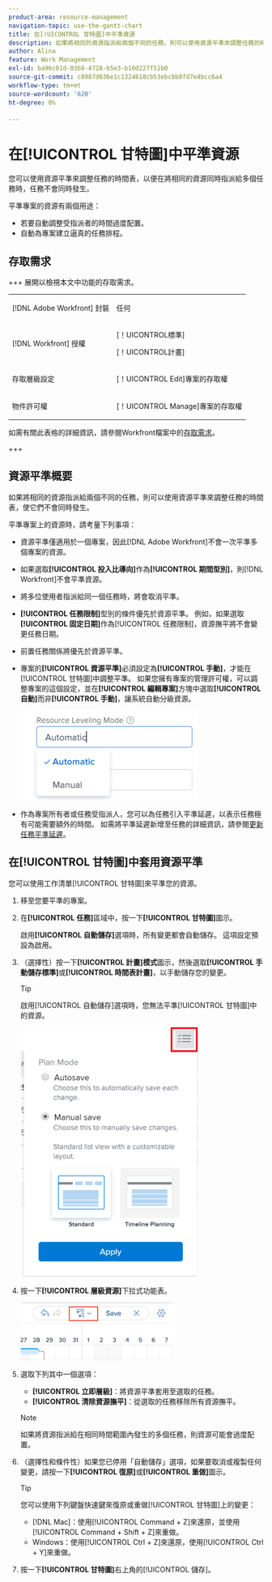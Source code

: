 ```yaml
---
product-area: resource-management
navigation-topic: use-the-gantt-chart
title: 在[!UICONTROL 甘特圖]中平準資源
description: 如果將相同的資源指派給兩個不同的任務，則可以使用資源平準來調整任務的時間表，使它們不會同時發生。 本文提供如何在甘特圖中平準資源的相關資訊。
author: Alina
feature: Work Management
exl-id: ba96c01d-03b8-4728-b5e3-b10d227f51b0
source-git-commit: c8987d036e1c1324618cb53ebcbb8fd7e4bcc6a4
workflow-type: tm+mt
source-wordcount: '620'
ht-degree: 0%

---
```


# 在[!UICONTROL 甘特圖]中平準資源

<!--Audited: 08/2025-->

您可以使用資源平準來調整任務的時間表，以便在將相同的資源同時指派給多個任務時，任務不會同時發生。

平準專案的資源有兩個用途：

* 若要自動調整受指派者的時間過度配置。
* 自動為專案建立逼真的任務排程。

## 存取需求

+++ 展開以檢視本文中功能的存取需求。 

<table style="table-layout:auto"> 
 <col> 
 <col> 
 <tbody> 
  <tr> 
   <td role="rowheader">[!DNL Adobe Workfront] 封裝</td> 
   <td> <p>任何</p> </td> 
  </tr> 
  <tr> 
   <td role="rowheader">[!DNL Workfront] 授權</td> 
   <td> <p>[！UICONTROL標準]</p>
   <p>[！UICONTROL計畫]</p> </td> 
  </tr> 
  <tr> 
   <td role="rowheader">存取層級設定</td> 
   <td> <p>[！UICONTROL Edit]專案的存取權</p></td>
</tr> 
  <tr> 
   <td role="rowheader">物件許可權</td> 
   <td> <p>[！UICONTROL Manage]專案的存取權</p>
</td> 
  </tr> 
 </tbody> 
</table>

如需有關此表格的詳細資訊，請參閱Workfront檔案中的[存取需求](/help/quicksilver/administration-and-setup/add-users/access-levels-and-object-permissions/access-level-requirements-in-documentation.md)。

+++
<!--Old:

<table style="table-layout:auto"> 
 <col> 
 <col> 
 <tbody> 
  <tr> 
   <td role="rowheader">[!DNL Adobe Workfront] plan*</td> 
   <td> <p>Any </p> </td> 
  </tr> 
  <tr> 
   <td role="rowheader">[!DNL Workfront] license*</td> 
   <td> <p>[!UICONTROL Plan] </p> </td> 
  </tr> 
  <tr> 
   <td role="rowheader">Access level configurations*</td> 
   <td> <p>[!UICONTROL Edit] access to Projects</p> <p><b>NOTE</b>

If you still don't have access, ask your [!DNL Workfront] administrator if they set additional restrictions in your access level. For information on how a [!DNL Workfront] administrator can modify your access level, see <a href="../../../administration-and-setup/add-users/configure-and-grant-access/create-modify-access-levels.md" class="MCXref xref">Create or modify custom access levels</a>.</p> </td>
</tr> 
  <tr> 
   <td role="rowheader">Object permissions</td> 
   <td> <p>[!UICONTROL Manage] access to the project</p> <p>For information on requesting additional access, see <a href="../../../workfront-basics/grant-and-request-access-to-objects/request-access.md" class="MCXref xref">Request access to objects </a>.</p> </td> 
  </tr> 
 </tbody> 
</table> -->

## 資源平準概要

如果將相同的資源指派給兩個不同的任務，則可以使用資源平準來調整任務的時間表，使它們不會同時發生。

平準專案上的資源時，請考量下列事項：

* 資源平準僅適用於一個專案，因此[!DNL Adobe Workfront]不會一次平準多個專案的資源。
* 如果選取&#x200B;**[!UICONTROL 投入比導向]**&#x200B;作為&#x200B;**[!UICONTROL 期間型別]**，則[!DNL Workfront]不會平準資源。
* 將多位使用者指派給同一個任務時，將會取消平準。
* **[!UICONTROL 任務限制]**&#x200B;型別的條件優先於資源平準。 例如，如果選取&#x200B;**[!UICONTROL 固定日期]**&#x200B;作為[!UICONTROL 任務限制]，資源撫平將不會變更任務日期。
* 前置任務關係將優先於資源平準。
* 專案的&#x200B;**[!UICONTROL 資源平準]**&#x200B;必須設定為&#x200B;**[!UICONTROL 手動]**，才能在[!UICONTROL 甘特圖]中調整平準。 如果您擁有專案的管理許可權，可以調整專案的這個設定，並在&#x200B;**[!UICONTROL 編輯專案]**&#x200B;方塊中選取&#x200B;**[!UICONTROL 自動]**&#x200B;而非&#x200B;**[!UICONTROL 手動]**，讓系統自動分級資源。

  ![資源平準模式](assets/resource-leveling-mode-350x177.png)

* 作為專案所有者或任務受指派人，您可以為任務引入平準延遲，以表示任務極有可能需要額外的時間。 如需將平準延遲新增至任務的詳細資訊，請參閱[更新任務平準延遲](../../../manage-work/tasks/task-information/task-leveling-delay.md)。

## 在[!UICONTROL 甘特圖]中套用資源平準

您可以使用工作清單[!UICONTROL 甘特圖]來平準您的資源。

1. 移至您要平準的專案。
1. 在&#x200B;**[!UICONTROL 任務]**&#x200B;區域中，按一下&#x200B;**[!UICONTROL 甘特圖]**&#x200B;圖示。

   啟用&#x200B;**[!UICONTROL 自動儲存]**&#x200B;選項時，所有變更都會自動儲存。 這項設定預設為啟用。

1. （選擇性）按一下&#x200B;**[!UICONTROL 計畫]模式**&#x200B;圖示，然後選取&#x200B;**[!UICONTROL 手動儲存標準]**&#x200B;或&#x200B;**[!UICONTROL 時間表計畫]**，以手動儲存您的變更。

   >[!TIP]
   >
   >啟用[!UICONTROL 自動儲存]選項時，您無法平準[!UICONTROL 甘特圖]中的資源。

   ![已啟用手動設定](assets/manual-standard-setting-enabled-quicksilver-task-list-350x493.png)

1. 按一下&#x200B;**[!UICONTROL 層級資源]**&#x200B;下拉式功能表。

   ![Level_resources.png](assets/level-resouces.png)

1. 選取下列其中一個選項：

   * **[!UICONTROL 立即層級]**：將資源平準套用至選取的任務。
   * **[!UICONTROL 清除資源撫平]**：從選取的任務移除所有資源撫平。

   >[!NOTE]
   >
   >如果將資源指派給在相同時間範圍內發生的多個任務，則資源可能會過度配置。

1. （選擇性和條件性）如果您已停用「自動儲存」選項，如果要取消或複製任何變更，請按一下&#x200B;**[!UICONTROL 復原]**&#x200B;或&#x200B;**[!UICONTROL 重做]**&#x200B;圖示。

   >[!TIP]
   >
   >您可以使用下列鍵盤快速鍵來復原或重做[!UICONTROL 甘特圖]上的變更：
   >
   >* [!DNL Mac]：使用[!UICONTROL Command + Z]來還原，並使用[!UICONTROL Command + Shift + Z]來重做。
   >* Windows：使用[!UICONTROL Ctrl + Z]來還原，使用[!UICONTROL Ctrl + Y]來重做。


1. 按一下&#x200B;**[!UICONTROL 甘特圖]**&#x200B;右上角的[!UICONTROL 儲存]。

<!--
<div data-mc-conditions="QuicksilverOrClassic.Draft mode">
<h2>Overview of Leveling Delay</h2>
<p data-mc-conditions="QuicksilverOrClassic.Draft mode">(NOTE: moved to its own article: /Content/Manage work/Tasks/Task information/task-leveling-delay.htm) </p>
<p>At times, there might be conflicts between task schedules on a project. You can level resources or address resource conflicts by rescheduling resources and tasks so that all tasks can be completed within a realistic schedule. </p>
<p>As the project manager, or the task assignee, you can also add a Leveling Delay on individual tasks to account for any resource or scheduling conflicts. In other words, a task might be scheduled with a delay to ensure that when Adobe Workfront levels the tasks a more realistic schedule overcomes resource conflicts.</p>
<p>To manually add a Leveling Delay to a task:</p>
<ol>
<li value="1">Navigate to a task for which you want to add a Leveling Delay.</li>
<li value="2"> <p data-mc-conditions="QuicksilverOrClassic.Quicksilver"> Click the <strong>More icon</strong> to the right of the task name, then click <strong>Edit</strong>. </p>  </li>
<li value="3">Click <strong>Settings</strong>.<br></li>
<li value="4">Specify the <strong>Leveling Delay</strong>, in hours.<br>This is the time that the resource will be delayed starting the task due to resource conflicts.</li>
<li value="5">Click <strong>Save Changes</strong>. </li>
</ol>
</div>
-->
